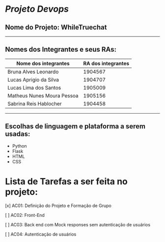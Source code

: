 # <i>Projeto Devops</i>

## <b>Nome do Projeto: WhileTruechat </b>

-----------------------------------------------------------------------

## Nomes dos Integrantes e seus RAs:

| Nome dos integrantes        | RA dos integrantes  |
|-----------------------------|---------------------|
| Bruna Alves Leonardo        |  1904567            |
| Lucas Aprigio da Silva      |  1904707            |
| Lucas Lima dos Santos       |  1905009            |
| Matheus Nunes Moura Pessoa  |  1905156            |
| Sabrina Reis Hablocher      |  1904458            |

-----------------------------------------------------------------------

## Escolhas de linguagem e plataforma a serem usadas:
- Python
- Flask
- HTML
- CSS

# Lista de Tarefas a ser feita no projeto:

[x] AC01: Definição do Projeto e Formação de Grupo

[ ] AC02: Front-End

[ ] AC03: Back end com Mock responses sem autenticação de usuários

[ ] AC04: Autenticação de usuários
